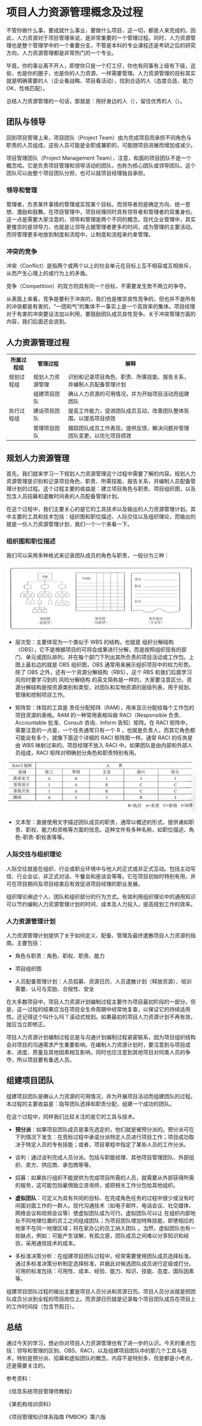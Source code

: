 # 项目人力资源管理概念及过程

不管你做什么事，要成就什么事业，要做什么项目，这一切，都是人来完成的。因此，人力资源对于项目管理来说，是非常重要的一个管理过程。同时，人力资源管理也是整个管理学中的一个重要分支，不管是本科的专业课程还是考研之后的研究方向，人力资源管理都是非常热门的一个专业。

毕竟，你的事业离不开人，即使你只是一个打工仔，你也有同事有上级有下级，这些，也是你的圈子，也是你的人力资源，一样需要管理。人力资源管理的目标其实就是明确需要的人（企业看战略、项目看活动），找到合适的人（态度合适、能力OK、性格匹配）。

总结人力资源管理的一句话，那就是：用好身边的人（），留住优秀的人（）。

## 团队与领导

回到项目管理上来，项目团队（Project Team）由为完成项目而承担不同角色与职责的人员组成，这些人员可能是全职或兼职的，可能随项目进展而增加或减少。

项目管理团队（Project Management Team），注意，和面的项目团队不是一个概念哈。它是负责项目管理和领导活动的团队，也称为核心团队或领导团队。这个团队可以由整个项目团队分担，也可以就项目经理独自承担。

### 领导和管理

管理者，负责某件事情的管理或实现某个目标。而领导者则是确定方向、统一思想、激励和鼓舞。在项目管理中，项目经理同时具有领导者和管理者的双重身份。这一点是需要大家注意的，领导和管理是两个不同的概念。现代企业管理中，其实更推崇的是领导力，也就是让领导占据管理者更多的时间，成为管理的主要活动。而将管理更多地放到制度和流程中，让制度和流程来约束管理。

### 冲突的竞争

冲突（Conflict）是指两个或两个以上的社会单元在目标上互不相容或互相排斥，从而产生心理上的或行为上的矛盾。

竞争（Competition）的双方则具有同一个目标，不需要发生势不两立的争夺。

从表面上来看，竞争是要利于冲突的，我们也是推崇良性竞争的，但也并不是所有的冲突都是有害的，“一团和气”的集体不一事实上是一个高效率的集体。项目经理对于有害的冲突要设法加以利用，要鼓励团队成员良性竞争。关于冲突管理方面的内容，我们后面还会说到。

## 人力资源管理过程

<table>
    <tr>
        <th>所属过程组</th>
        <th>管理过程</th>
        <th>解释</th>
    </tr>
    <tr>
    <td>规划过程组</td>
        <td>规划人力资源管理</td>
        <td>识别和记录项目角色、职责、所需技能、报告关系，并编制人员配备管理计划</td>
    </tr>
    <tr>
    <td rowspan="3">执行过程组</td>
        <td>组建项目团队</td>
        <td>确认人力资源的可用情况，并为开始项目活动而组建团队</td>
    </tr>
    <tr>
        <td>建设项目团队</td>
        <td>提高工作能力，促进团队成员互动，改善团队整体氛围，以提高项目绩效</td>
    </tr>
    <tr>
        <td>管理项目团队</td>
        <td>跟踪团队成员工作表现，提供反馈，解决问题并管理团队变更，以优化项目绩效</td>
    </tr>
</table>

## 规划人力资源管理

首先，我们就来学习一下规划人力资源管理这个过程中需要了解的内容。规划人力资源管理是识别和记录项目角色、职责、所需技能、报告关系，并编制人员配备管理计划的过程。这个过程主要的收益是：建立项目角色与职责、项目组织图，以及包含人员招募和遣散时间表的人员配备管理计划。

在这个过程中，我们主要关心的是它的工具技术以及输出的人力资源管理计划。其中主要的工具和技术包括：组织图和职位描述、人际交往以及组织理论，而输出的就是一份人力资源管理计划，我们一个一个来看一下。

### 组织图和职位描述

我们可以采用多种格式来记录团队成员的角色与职责，一般分为三种：

![./img/811.jpg](./img/811.jpg)

- 层次型：主要体现为一个类似于 WBS 的结构，也就是 组织分解结构（OBS），它不是根据项目的可将会成果进行分解，而是按照组织现有的部门、单元或团队排列，并在每个部门下列出其所负责的项目活动或工作包。上图上最右边的就是 OBS 组织图，OBS 通常用来展示组织项目中的权力形势。除了 OBS 之外，还有一个资源分解结构（RBS），这个 RBS 和我们后面学习风险时要学习到的 风险分解结构 的英文简称是一样的，大家要注意区分。资源分解结构是按资源类别和类型，对团队和实物资源的层级列表，用于规划、管理和控制项目工作。

- 矩阵型：体现的工具是 责任分配矩阵（RAM），用来显示分配给每个工作包的项目资源的表格。RAM 的一种常用表格叫做 RACI（Responsible 负责、Accountable 批准、Consult 咨询、Inform 告知）矩阵。在 RACI 矩阵中，需要注意的一点是，一个任务通常只有一个 R ，也就是负责人，而其它角色都可能会有多个。就像下面这个详细的 RACI 矩阵图一样。通常 RACI 的任务是由 WBS 映射过来的。项目经理不放入 RACI 中。如果团队是由内部和外部人员组成，RACI 矩阵对明确划分角色和职责特别有用。

![./img/812.jpg](./img/812.jpg)

- 文本型：直接使用文字描述团队成员的职责，通常以概述的形式，提供诸如职责、职权、能力和资格等方面的信息。这种文件有多种名称，如职位描述、角色-职责-职权表等等。

### 人际交往与组织理论

人际交往就是在组织、行业或职业环境中与他人的正式或非正式互动。包括主动写信、行业会议、非正式对话、午餐会和座谈会等等。它在项目初始时特别有用，并可在项目期间及项目结束后有效促进项目经理的职业发展。

组织理论阐述个人、团队和组织部分的行为方式。有效利用组织理论中的通用知识可以节约编制人力资源管理计划的时间、成本及人力投入，提高规划工作的效率。

### 人力资源管理计划

人力资源管理计划提供了关于如何定义、配备、管理及最终遣散项目人力资源的指南。主要包括：

- 角色与职责：角色、职权、职责、能力

- 项目组织图

- 人员配备管理计划：人员招募、资源日历、人员遣散计划（释放资源）、培训需要、认可与奖励、合规性、安全

在大多数项目中，项目人力资源计划编制过程主要作为项目最初阶段的一部分。但是，这一过程的结果应当在项目全生命周期中经常地复查，以保证它的持续适用性。还记得这个叫什么吗？滚动式规划。如果最初的项目人力资源计划不再有效，就应当立即修正。

项目人力资源计划编制过程总是与沟通计划编制过程紧密联系，因为项目组织结构会对项目的沟通需求产生重要影响。在编制人力资源计划时，要注意到与项目成本、进度、质量及其他因素相互影响，同时也应注意到其他项目对同类人员的争夺，所以项目要有备选人员。

## 组建项目团队

组建项目团队是确认人力资源的可用情况，并为开展项目活动而组建团队的过程。本过程的主要收益是：指导团队选择和职责分配，组建一个成功的团队。

在这个过程中，同样我们比较关注的是它的工具与技术。

- **预分派**：如果项目团队成员是事先选定的，他们就是被预分派的。预分派可在下列情况下发生：在竞标过程中承诺分派特定人员进行项目工作；项目成功取决于特定人员的专有技能；或者，项目章程中指定了某些人员的工作分派。

- 谈判：通过谈判完成人员分派。包括与职能经理、其他项目管理团队、外部组织、卖方、供应商、承包商等等。

- 招募：如果执行组织不能提供为完成项目所需的人员，就需要从外部获得所需的服务，这可能包括雇佣独立咨询师，或把相关工作分包给其他组织。

- **虚拟团队**：可定义为具有共同的目标、在完成角色任务的过程中很少或没有时间面对面工作的一群人。现代沟通技术（如电子邮件、电话会议、社交媒体、网络会议和视频会议等）使虚拟团队成为可行。虚拟团队可以让 在组织内部地处不同地理位置的员工之间组成团队；为项目团队增加特殊技能，即使相应的地家不在同一地理区域；将在家办公的员工纳入团队 。当然，虚拟团队也有一些缺点，例如：可能产生误解，有孤立感，团队成员之间难以分享知识和经验，采用通信技术的成本。

- 多标准决策分析：在组建项目团队过程中，经常需要使用团队成员选择标准。通过多标准决策分析制定选择标准，并据此对候选团队成员进行定级或打分。可用的标准包括：可用性、成本、经验、能力、知识、技能、态度、国际因素等。

组建项目团队过程的输出主要是项目人员分派和资源日历。项目人员分派就是把团队成员分派到全程的项目岗位上。而资源日历就是记录每个项目团队成员在项目上的工作时间段（包含节假日）。

## 总结

通过今天的学习，想必你对项目人力资源管理也有了进一步的认识。今天的重点包括：领导和管理的区别、OBS、RACI，以及组建项目团队中的那几个工具与技术，特别是预分派、招幕和虚拟团队的概念。内容不是特别多，但是都是小考点，还是需要关注的。

参考资料：

《信息系统项目管理师教程》 

《某机构培训资料》

《项目管理知识体系指南 PMBOK》第六版